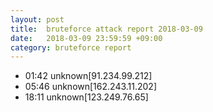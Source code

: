 ```yaml
---
layout: post
title:  bruteforce attack report 2018-03-09
date:   2018-03-09 23:59:59 +09:00
category: bruteforce report
---
```


* 01:42 unknown[91.234.99.212]
* 05:46 unknown[162.243.11.202]
* 18:11 unknown[123.249.76.65]
